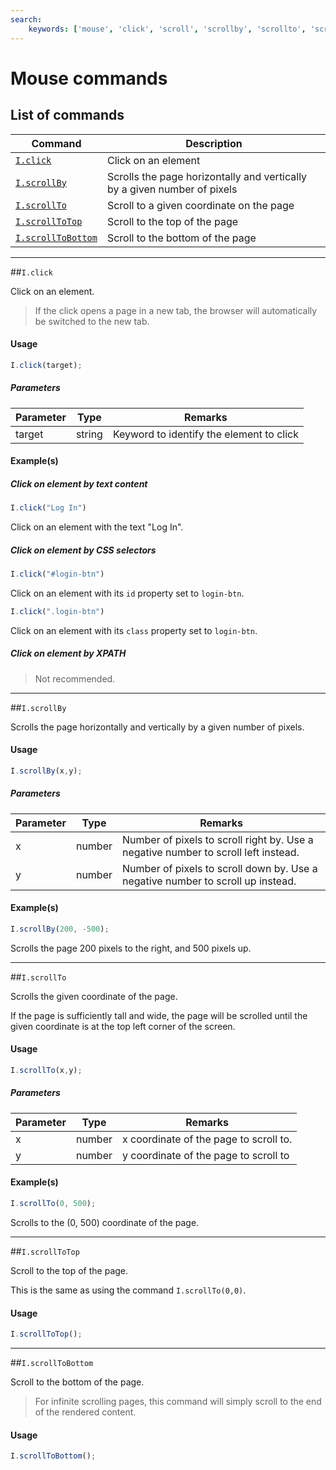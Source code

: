```yaml
---
search:
    keywords: ['mouse', 'click', 'scroll', 'scrollby', 'scrollto', 'scrolltotop', 'scrolltobottom']
---
```


# Mouse commands

## List of commands

| Command | Description|
|---------|------------|
| [`I.click`](#iclick) | Click on an element  |
| [`I.scrollBy`](#iscrollby) | Scrolls the page horizontally and vertically by a given number of pixels |
| [`I.scrollTo`](#iscrollto) | Scroll to a given coordinate on the page  |
| [`I.scrollToTop`](#iscrolltotop) | Scroll to the top of the page  |
| [`I.scrollToBottom`](#iscrolltobottom) | Scroll to the bottom of the page  |

---

##`I.click`

Click on an element.

> If the click opens a page in a new tab, the browser will automatically be switched to the new tab.

#### Usage
```javascript
I.click(target);
```

##### Parameters

| Parameter | Type | Remarks|
|----------|------|--------|
| target | string | Keyword to identify the element to click |

#### Example(s)

##### Click on element by text content

```javascript
I.click("Log In")
```
Click on an element with the text "Log In".

##### Click on element by CSS selectors

```javascript
I.click("#login-btn")
```
Click on an element with its `id` property set to `login-btn`. 

```javascript
I.click(".login-btn")
```
Click on an element with its `class` property set to `login-btn`.

##### Click on element by XPATH
> Not recommended.

---

##`I.scrollBy`

Scrolls the page horizontally and vertically by a given number of pixels.

#### Usage
```javascript
I.scrollBy(x,y);
```

##### Parameters

| Parameter | Type | Remarks|
|----------|------|--------|
| x | number | Number of pixels to scroll right by. Use a negative number to scroll left instead. |
| y | number | Number of pixels to scroll down by. Use a negative number to scroll up instead. | 

#### Example(s)

```javascript
I.scrollBy(200, -500);
```
Scrolls the page 200 pixels to the right, and 500 pixels up.


---

##`I.scrollTo`

Scrolls the given coordinate of the page.
 
If the page is sufficiently tall and wide, the page will be scrolled until the given coordinate is at the top left corner of the screen.

#### Usage
```javascript
I.scrollTo(x,y);
```

##### Parameters

| Parameter | Type | Remarks|
|----------|------|--------|
| x | number | x coordinate of the page to scroll to. |
| y | number | y coordinate of the page to scroll to  |

#### Example(s)

```javascript
I.scrollTo(0, 500);
```
Scrolls to the (0, 500) coordinate of the page.

---

##`I.scrollToTop`

Scroll to the top of the page.

This is the same as using the command `I.scrollTo(0,0)`.

#### Usage
```javascript
I.scrollToTop();
```

---

##`I.scrollToBottom`

Scroll to the bottom of the page.

>For infinite scrolling pages, this command will simply scroll to the end of the rendered content. 

#### Usage
```javascript
I.scrollToBottom();
```